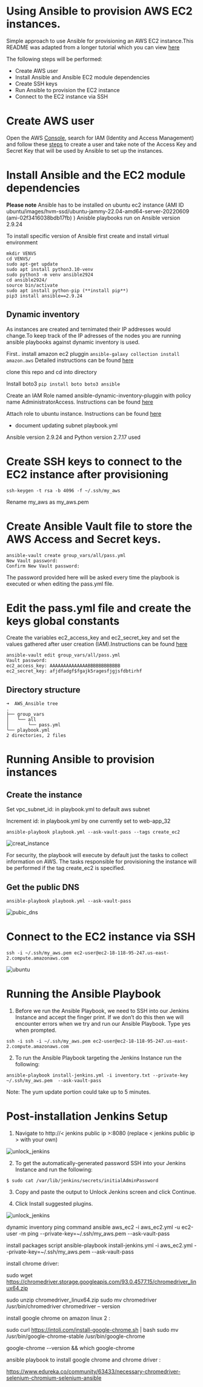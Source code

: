 
# Using Ansible to provision AWS EC2 instances.

Simple approach to use Ansible for provisioning an AWS EC2 instance.This README was adapted from a longer tutorial which you can view [here](https://medium.datadriveninvestor.com/devops-using-ansible-to-provision-aws-ec2-instances-3d70a1cb155f)

The following steps will be performed:

* Create AWS user
* Install Ansible and Ansible EC2 module dependencies
* Create SSH keys
* Run Ansible to provision the EC2 instance
* Connect to the EC2 instance via SSH

# Create AWS user
Open the AWS [Console](https://us-east-2.console.aws.amazon.com/console/home?region=us-east-2), search for IAM (Identity and Access Management) and follow these  [steps](https://docs.aws.amazon.com/IAM/latest/UserGuide/id_users_create.html#id_users_create_console) to create a user and take note of the Access Key and Secret Key that will be used by Ansible to set up the instances.

# Install Ansible and the EC2 module dependencies

**Please note**
Ansible has to be installed on ubuntu ec2 instance (AMI ID ubuntu/images/hvm-ssd/ubuntu-jammy-22.04-amd64-server-20220609 (ami-02f3416038bdb17fb) )
Anisble playbooks run on Ansible version 2.9.24

To install specific version of Ansible first create and install virtual environment
``` 
mkdir VENVS
cd VENVS/
sudo apt-get update
sudo apt install python3.10-venv
sudo python3 -m venv ansible2924
cd ansible2924/
source bin/activate
sudo apt install python-pip (**install pip**)
pip3 install ansible==2.9.24
```

## Dynamic inventory
As instances are created and ternimated their IP addresses would change.To keep track of the IP adresses of the nodes you are running ansible playbooks against dynamic inventory is used.

First.. install amazon ec2 pluggin `ansible-galaxy collection install amazon.aws`
Detailed instructions can be found [here](https://docs.ansible.com/ansible/latest/collections/amazon/aws/aws_ec2_inventory.html#examples)

clone this repo and cd into directory

Install boto3 `pip install boto boto3 ansible `

Create an IAM Role named ansible-dynamic-inventory-pluggin with policy name AdministratorAccess. Instructions can be found [here](https://docs.aws.amazon.com/AWSEC2/latest/UserGuide/iam-roles-for-amazon-ec2.html#create-iam-role)

Attach role to ubuntu instance. Instructions can be found [here](https://docs.aws.amazon.com/AWSEC2/latest/UserGuide/iam-roles-for-amazon-ec2.html#attach-iam-role)
* document updating  subnet playbook.yml

Ansible version 2.9.24 and Python version 2.7.17 used

# Create SSH keys to connect to the EC2 instance after provisioning
```
ssh-keygen -t rsa -b 4096 -f ~/.ssh/my_aws
```
Rename my_aws as my_aws.pem 

# Create Ansible Vault file to store the AWS Access and Secret keys.
```
ansible-vault create group_vars/all/pass.yml
New Vault password:
Confirm New Vault password:
```

The password provided here will be asked every time the playbook is executed or when editing the pass.yml file.

# Edit the pass.yml file and create the keys global constants

Create the variables ec2_access_key and ec2_secret_key and set the values gathered after user creation (IAM).Instructions can be found [here](https://www.youtube.com/watch?v=vucdm8BWFu0&t=118s)

```
ansible-vault edit group_vars/all/pass.yml 
Vault password:
ec2_access_key: AAAAAAAAAAAAAABBBBBBBBBBBB                                      
ec2_secret_key: afjdfadgf$fgajk5ragesfjgjsfdbtirhf
```

## Directory structure
```
➜  AWS_Ansible tree
.
├── group_vars
│   └── all
│       └── pass.yml
└── playbook.yml
2 directories, 2 files
```

# Running Ansible to provision instances
## Create the instance

Set vpc_subnet_id: in playbook.yml to default aws subnet

Increment  id: in playbook.yml by one currently set to web-app_32

```
ansible-playbook playbook.yml --ask-vault-pass --tags create_ec2
```

![creat_instance](https://user-images.githubusercontent.com/67350852/130295118-27c5039a-59a3-4040-ac0f-0bf05fb5a9c8.png)

For security, the playbook will execute by default just the tasks to collect information on AWS. The tasks responsible for provisioning the instance will be performed if the tag create_ec2 is specified.

## Get the public DNS
```
ansible-playbook playbook.yml --ask-vault-pass
```
![pubic_dns](https://user-images.githubusercontent.com/67350852/130295538-23899bc3-9154-429b-9023-1d428d49946a.png)

# Connect to the EC2 instance via SSH
```
ssh -i ~/.ssh/my_aws.pem ec2-user@ec2-18-118-95-247.us-east-2.compute.amazonaws.com
```
![ubuntu](https://user-images.githubusercontent.com/67350852/130296102-d3a8fbfb-8b95-4d0d-9e8e-b26767bef488.png)

<!---  # Ansible Inventory File
Edit the inventory.txt file and make sure to replace the private IP with your Jenkins instance (instance created above) private IP address
```
target ansible_host=<target private ip>

```
-->
# Running the Ansible Playbook

1. Before we run the Ansible Playbook, we need to SSH into our Jenkins Instance and accept the finger print. If we don’t do this then we will encounter errors when we try and run our Ansible Playbook. Type yes when prompted.
```
ssh -i ssh -i ~/.ssh/my_aws.pem ec2-user@ec2-18-118-95-247.us-east-2.compute.amazonaws.com
```
2. To run the Ansible Playbook targeting the Jenkins Instance run the following:
```
ansible-playbook install-jenkins.yml -i inventory.txt --private-key ~/.ssh/my_aws.pem  --ask-vault-pass 
```
Note: The yum update portion could take up to 5 minutes. 

# Post-installation Jenkins Setup

1. Navigate to http://< jenkins public ip >:8080 (replace < jenkins public ip > with your own)
  
  ![unlock_jenkins](https://user-images.githubusercontent.com/67350852/130302988-78333c4c-34f2-49a9-88f8-7177869f9af3.png)
  
2. To get the automatically-generated password SSH into your Jenkins Instance and run the following:
```
$ sudo cat /var/lib/jenkins/secrets/initialAdminPassword
```
3. Copy and paste the output to Unlock Jenkins screen and click Continue.
  
4. Click Install suggested plugins.
 
![unlock_jenkins](https://user-images.githubusercontent.com/67350852/130303122-bd084463-3565-4a18-bad7-c0cb4fa96815.png)

    
  
dynamic inventory ping command ansible aws_ec2 -i aws_ec2.yml -u ec2-user -m ping --private-key=~/.ssh/my_aws.pem  --ask-vault-pass

install packages script ansible-playbook install-jenkins.yml -i aws_ec2.yml --private-key=~/.ssh/my_aws.pem --ask-vault-pass

install chrome driver:

sudo wget https://chromedriver.storage.googleapis.com/93.0.4577.15/chromedriver_linux64.zip

sudo unzip chromedriver_linux64.zip
sudo mv chromedriver /usr/bin/chromedriver
chromedriver – version


install google chrome on amazon linux 2 :
	
sudo curl https://intoli.com/install-google-chrome.sh | bash
sudo mv /usr/bin/google-chrome-stable /usr/bin/google-chrome


google-chrome --version && which google-chrome

ansible playbook to install google chrome and chrome driver :

https://www.edureka.co/community/63433/necessary-chromedriver-selenium-chromium-selenium-ansible

